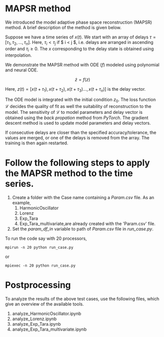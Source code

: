 # MAPSR method

We introduced the model adaptive phase space reconstruction (MAPSR) method. A brief description of the method is given below.

Suppose we have a time series of $x(t)$. We start with an array of delays $\tau=[\tau_1, \tau_2 ,...,\tau_n]$. Here, $\tau_i<\tau_j$ if $ i < j $, i.e. 
delays are arranged in ascending order and $\tau_i \geq 0$. The $x$ corresponding to the delay state is obtained using interpolation. 

We demonstrate the MAPSR method with ODE ($f$) modeled using polynomial and neural ODE. 

$$\dot{z}=f(z)$$

Here, $z(t)=[x(t+\tau_1), x(t+\tau_2), x(t+\tau_3)..., x(t+\tau_n)]$ is the delay vector.

 The ODE model is integrated with the initial condition $z_0$. The loss function $\mathcal{L}$ decides the quality of fit as well the suitability of reconstruction to the model. The sensitivity of $\mathcal{L}$ to model parameters and delay vector is obtained using the _back propation_ method from _PyTorch_. The gradient descent method is used to update model parameters and delay vectors. 

 If consecutive delays are closer than the specified accuracy/tolerance, the values are merged, or one of the delays is removed from the array. The training is then again restarted.

 # Follow the following steps to apply the MAPSR method to the time series.

  1. Create a folder with the Case name containing a <em>Param.csv</em> file. As an example,
     1. HarmonicOscillator
     2. Lorenz
     3. Exp_Tara
     4. Exp_Tara_multivariate,are already created with the 'Param.csv' file.
2. Set the <em>param_df_in</em> variable to path of <em>Param.csv</em> file in <em>run_case.py</em>.
 
 To run the code say with 20 processors,
      
    mpirun -n 20 python run_case.py
 
 or
   
    mpiexec -n 20 python run_case.py

# Postprocessing

To analyze the results of the above test cases, use the following files, which give an overview of the available tools.

1. analyze_HarmonicOscillator.ipynb
2. analyze_Lorenz.ipynb
3. analyze_Exp_Tara.ipynb
4. analyze_Exp_Tara_multivariate.ipynb

